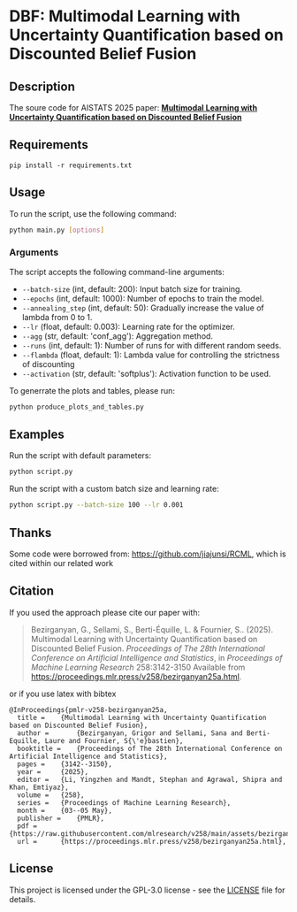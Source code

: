# DBF: Multimodal Learning with Uncertainty Quantification based on Discounted Belief Fusion
## Description

The soure code for AISTATS 2025 paper: **[Multimodal Learning with Uncertainty Quantification based on Discounted Belief Fusion](https://proceedings.mlr.press/v258/bezirganyan25a.html)**

## Requirements

```
pip install -r requirements.txt
```

## Usage

To run the script, use the following command:

```sh
python main.py [options]
```

### Arguments

The script accepts the following command-line arguments:

- `--batch-size` (int, default: 200): Input batch size for training.
- `--epochs` (int, default: 1000): Number of epochs to train the model.
- `--annealing_step` (int, default: 50): Gradually increase the value of lambda from 0 to 1.
- `--lr` (float, default: 0.003): Learning rate for the optimizer.
- `--agg` (str, default: 'conf_agg'): Aggregation method.
- `--runs` (int, default: 1): Number of runs for with different random seeds.  
- `--flambda` (float, default: 1): Lambda value for controlling the strictness of discounting
- `--activation` (str, default: 'softplus'): Activation function to be used.

To generrate the plots and tables, please run:
```sh
python produce_plots_and_tables.py
```

## Examples

Run the script with default parameters:

```sh
python script.py
```

Run the script with a custom batch size and learning rate:

```sh
python script.py --batch-size 100 --lr 0.001
```

## Thanks
Some code were borrowed from: https://github.com/jiajunsi/RCML, which is cited within our related work

## Citation
If you used the approach please cite our paper with:

> Bezirganyan, G., Sellami, S., Berti-Équille, L. &amp; Fournier, S.. (2025). Multimodal Learning with Uncertainty Quantification based on Discounted Belief Fusion. <i>Proceedings of The 28th International Conference on Artificial Intelligence and Statistics</i>, in <i>Proceedings of Machine Learning Research</i> 258:3142-3150 Available from https://proceedings.mlr.press/v258/bezirganyan25a.html.

or if you use latex with bibtex
```
@InProceedings{pmlr-v258-bezirganyan25a,
  title = 	 {Multimodal Learning with Uncertainty Quantification based on Discounted Belief Fusion},
  author =       {Bezirganyan, Grigor and Sellami, Sana and Berti-Equille, Laure and Fournier, S{\'e}bastien},
  booktitle = 	 {Proceedings of The 28th International Conference on Artificial Intelligence and Statistics},
  pages = 	 {3142--3150},
  year = 	 {2025},
  editor = 	 {Li, Yingzhen and Mandt, Stephan and Agrawal, Shipra and Khan, Emtiyaz},
  volume = 	 {258},
  series = 	 {Proceedings of Machine Learning Research},
  month = 	 {03--05 May},
  publisher =    {PMLR},
  pdf = 	 {https://raw.githubusercontent.com/mlresearch/v258/main/assets/bezirganyan25a/bezirganyan25a.pdf},
  url = 	 {https://proceedings.mlr.press/v258/bezirganyan25a.html},
```

## License

This project is licensed under the GPL-3.0 license - see the [LICENSE](LICENSE) file for details.
